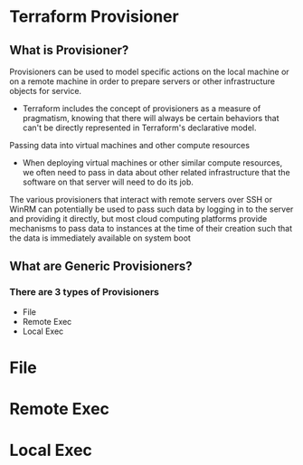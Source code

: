 # Terraform Provisioner

## What is Provisioner?

Provisioners can be used to model specific actions on the local machine or on a remote machine in order to prepare servers or other infrastructure objects for service.

- Terraform includes the concept of provisioners as a measure of pragmatism, knowing that there will always be certain behaviors that can't be directly represented in Terraform's declarative model.

Passing data into virtual machines and other compute resources

- When deploying virtual machines or other similar compute resources, we often need to pass in data about other related infrastructure that the software on that server will need to do its job.

The various provisioners that interact with remote servers over SSH or WinRM can potentially be used to pass such data by logging in to the server and providing it directly, but most cloud computing platforms provide mechanisms to pass data to instances at the time of their creation such that the data is immediately available on system boot

## What are Generic Provisioners?

### There are 3 types of Provisioners

- File
- Remote Exec
- Local Exec

# File 


# Remote Exec


# Local Exec